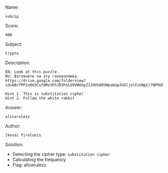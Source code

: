 Name:

	subcip

Score:

	400

Subject:

	Crypto

Description:

	EN: Look at this puzzle.
	RU: Взгляните на эту головоломку.
	https://drive.google.com/folderview?id=0BzfPP2u0U3CsfmMzVFhJR3hSLU9VWGhpZ1JOVk80VWpabGp3UGljelFzUWpCcTNPOGNZeGc&usp=sharing

    Hint 1. This is substitution cipher
    Hint 2. Follow the white rabbit

Answer:

	alicerulezz

Author:

	[keva] firolunis

Solution:

* Detecting the cipher type: `substitution cipher`
* Calculating the frequency
* Flag: alicerulezz
